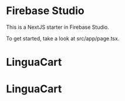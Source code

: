 # Firebase Studio

This is a NextJS starter in Firebase Studio.

To get started, take a look at src/app/page.tsx.
# LinguaCart
# LinguaCart
